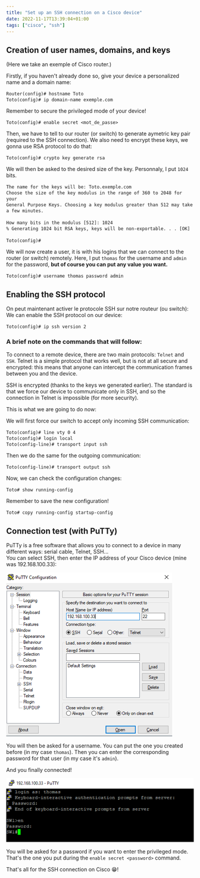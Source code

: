```yaml
---
title: "Set up an SSH connection on a Cisco device"
date: 2022-11-17T13:39:04+01:00
tags: ["cisco", "ssh"]
---
```


## Creation of user names, domains, and keys ##

(Here we take an exemple of Cisco router.)

Firstly, if you haven't already done so, give your device a personalized name and a domain name:

```
Router(config)# hostname Toto
Toto(config)# ip domain-name exemple.com

```
Remember to secure the privileged mode of your device! 

```
Toto(config)# enable secret <mot_de_passe>

```

Then, we have to tell to our router (or switch) to generate aymetric key pair (required to the SSH connection).
We also need to encrypt these keys, we gonna use RSA protocol to do that: 

```
Toto(config)# crypto key generate rsa
```

We will then be asked to the desired size of the key. Personnaly, I put `1024` bits.

```
The name for the keys will be: Toto.exemple.com
Choose the size of the key modulus in the range of 360 to 2048 for your
General Purpose Keys. Choosing a key modulus greater than 512 may take a few minutes.

How many bits in the modulus [512]: 1024
% Generating 1024 bit RSA keys, keys will be non-exportable. . . [OK]

Toto(config)# 

```

We will now create a user, it is with his logins that we can connect to the router (or switch) remotely. 
Here, I put `thomas` for the username and `admin` for the password, **but of course you can put any value you want.**

```
Toto(config)# username thomas password admin

```
## Enabling the SSH protocol ##

On peut maintenant activer le protocole SSH sur notre routeur (ou switch):
We can enable the SSH protocol on our device: 

```
Toto(config)# ip ssh version 2
```

### A brief note on the commands that will follow: ###

To connect to a remote device, there are two main protocols: `Telnet` and `SSH`. Telnet is a simple protocol that works well, but is not at all secure and encrypted: this means that anyone can intercept the communication frames between you and the device.    

SSH is encrypted (thanks to the keys we generated earlier). The standard is that we force our device to communicate only in SSH, and so the connection in Telnet is impossible (for more security).

This is what we are going to do now: 

We will first force our switch to accept only incoming SSH communication: 

```
Toto(config)# line vty 0 4
Toto(config)# login local
Toto(config-line)# transport input ssh

```
Then we do the same for the outgoing communication:
```
Toto(config-line)# transport output ssh
```
Now, we can check the configuration changes: 
```
Toto# show running-config

```
Remember to save the new configuration!

```
Toto# copy running-config startup-config 

```
## Connection test (with PuTTy) ##
PuTTy is a free software that allows you to connect to a device in many different ways: serial cable, Telnet, SSH...    
You can select SSH, then enter the IP address of your Cisco device (mine was 192.168.100.33):

![putty](/images/putty.PNG)

You will then be asked for a username. You can put the one you created before (in my case `thomas`).
Then you can enter the corresponding password for that user (in my case it's `admin`).    

And you finally connected! 

![ssh](/images/ssh.PNG)

You will be asked for a password if you want to enter the privileged mode. That's the one you put during the `enable secret <password>` command.

That's all for the SSH connection on Cisco 😁! 
